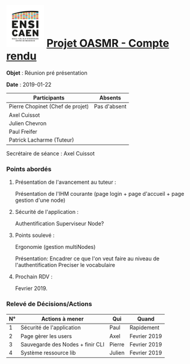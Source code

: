 <h1><img src="../img/ensicaen.png" width="100"> <a href="https://github.com/CCC-development-team/OASMR" style="text-align: center"> Projet OASMR - Compte rendu</a> </h1> 

**Objet** : Réunion pré présentation

**Date** : 2019-01-22

| Participants                     | Absents       |
| -------------------------------- | ------------- |
| Pierre Chopinet (Chef de projet) | Pas d'absent  |
| Axel Cuissot                     |               |
| Julien Chevron                   |               |
| Paul Freifer                     |               |
| Patrick Lacharme (Tuteur)        |               |

Secrétaire de séance : Axel Cuissot



### Points abordés

1.  Présentation de l'avancement au tuteur :

    Présentation de l'IHM courante (page login + page d'accueil + page gestion d'une node)
    
2.  Sécurité de l'application :
    
    Authentification Superviseur Node?
    
3.  Points soulevé :
    
    Ergonomie (gestion multiNodes)
    
    Présentation: Encadrer ce que l'on veut faire au niveau de l'authentification
                  Preciser le vocabulaire
                  
    

3.  Prochain RDV : 

    Fevrier 2019.


### Relevé de Décisions/Actions

| N°   | Actions à mener                       | Qui    | Quand        |
| ---- | ------------------------------------- | ------ | ------------ |
| 1    | Sécurité de l'application             | Paul   | Rapidement   |
| 2    | Page gèrer les users                  | Axel   | Fevrier 2019 |
| 3    | Sauvegarde des Nodes +  finir CLI     | Pierre | Fevrier 2019 |
| 4    | Système ressource lib                 | Julien | Fevrier 2019 |
